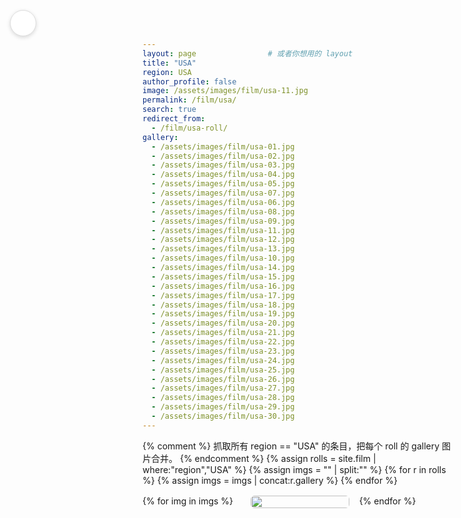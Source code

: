 ```yaml
---
layout: page                # 或者你想用的 layout
title: "USA"
region: USA
author_profile: false
image: /assets/images/film/usa-11.jpg
permalink: /film/usa/
search: true
redirect_from:
  - /film/usa-roll/
gallery:
  - /assets/images/film/usa-01.jpg
  - /assets/images/film/usa-02.jpg
  - /assets/images/film/usa-03.jpg
  - /assets/images/film/usa-04.jpg
  - /assets/images/film/usa-05.jpg
  - /assets/images/film/usa-07.jpg
  - /assets/images/film/usa-06.jpg
  - /assets/images/film/usa-08.jpg
  - /assets/images/film/usa-09.jpg
  - /assets/images/film/usa-11.jpg
  - /assets/images/film/usa-12.jpg
  - /assets/images/film/usa-13.jpg
  - /assets/images/film/usa-10.jpg
  - /assets/images/film/usa-14.jpg
  - /assets/images/film/usa-15.jpg
  - /assets/images/film/usa-16.jpg
  - /assets/images/film/usa-17.jpg
  - /assets/images/film/usa-18.jpg
  - /assets/images/film/usa-19.jpg
  - /assets/images/film/usa-20.jpg
  - /assets/images/film/usa-21.jpg
  - /assets/images/film/usa-22.jpg
  - /assets/images/film/usa-23.jpg
  - /assets/images/film/usa-24.jpg
  - /assets/images/film/usa-25.jpg
  - /assets/images/film/usa-26.jpg
  - /assets/images/film/usa-27.jpg
  - /assets/images/film/usa-28.jpg
  - /assets/images/film/usa-29.jpg
  - /assets/images/film/usa-30.jpg
---
```


<!-- 悬浮返回按钮 -->
<a class="back-btn" href="/film/" title="Back to Film">
  <i class="fas fa-arrow-left"></i>
</a>

<style>
/* —— 隐藏全站框架 —— */
.masthead, .page__footer, .page__sidebar{display:none!important;}

/* —— Masonry 瀑布流 —— */
.masonry{
  column-count:3; column-gap:1rem;
  max-width:960px; margin:1rem auto 2rem;
}
@media(max-width:900px){ .masonry{column-count:2;} }
@media(max-width:600px){ .masonry{column-count:1;} }

.masonry__item{break-inside:avoid;margin-bottom:1rem;}
.masonry__item img{width:100%;display:block;border-radius:6px;object-fit:cover;transition:transform .25s,box-shadow .25s;}
.masonry__item a{text-decoration:none;color:inherit;}

.masonry__item:hover img{transform:scale(1.04);box-shadow:0 8px 16px rgba(0,0,0,.25);}

/* —— 返回按钮样式 —— */
.back-btn{
  position:fixed;top:1rem;left:1rem;z-index:1000;
  width:40px;height:40px;border-radius:50%;
  background:#fff;border:1px solid #ddd;
  display:flex;align-items:center;justify-content:center;
  color:#333;text-decoration:none;
  box-shadow:0 2px 6px rgba(0,0,0,.15);
  transition:transform .2s,background .2s;
}
.back-btn:hover{background:#f5f5f5;transform:scale(1.08);}

/* —— 调整弹窗留白 —— */
.glightbox-container{
  background:rgba(0,0,0,.55)!important;   /* 0.55 越小越透，可改 0.4~0.7 */
}

.gslide-media{
  max-width:60vw !important;   /* 你喜欢的宽度 */
  border-radius:8px;
  box-shadow:0 10px 24px rgba(0,0,0,.35);
}

.gslide-inner{
  display:flex !important;
  align-items:center !important;     /* 垂直居中 */
  justify-content:center !important; /* 水平居中 */
  height:100%; width:100%;
}
</style>

{% comment %}
抓取所有 region == "USA" 的条目，把每个 roll 的 gallery 图片合并。
{% endcomment %}
{% assign rolls = site.film | where:"region","USA" %}
{% assign imgs  = "" | split:"" %}
{% for r in rolls %}
  {% assign imgs = imgs | concat:r.gallery %}
{% endfor %}

<div class="masonry js-gallery">
{% for img in imgs %}
  <div class="masonry__item">
    <a href="{{ img | relative_url }}">
      <img src="{{ img | relative_url }}" alt="">
    </a>
  </div>
{% endfor %}
</div>

<!-- ===== 轻量 GLightbox ===== -->
<link rel="stylesheet" href="https://unpkg.com/glightbox/dist/css/glightbox.min.css">
<script src="https://unpkg.com/glightbox/dist/js/glightbox.min.js"></script>
<script>
/* 初始化：所有 Masonry 里的 <a> 都进 Lightbox */
document.addEventListener('DOMContentLoaded', () => {
  GLightbox({
    selector: '.masonry__item a',
    touchNavigation: true,
    loop: true,
    zoomable: false,          // 不要滚轮缩放
    width: '70vw', height: '75vh',  // 和你前面想要的“弹窗”尺寸一致
    slideEffect: 'zoom'
  });
});
</script>
